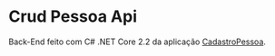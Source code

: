 # Crud Pessoa Api
Back-End feito com C# .NET Core 2.2 da aplicação [CadastroPessoa](https://github.com/rusleysantos/crud-pessoa-web).
